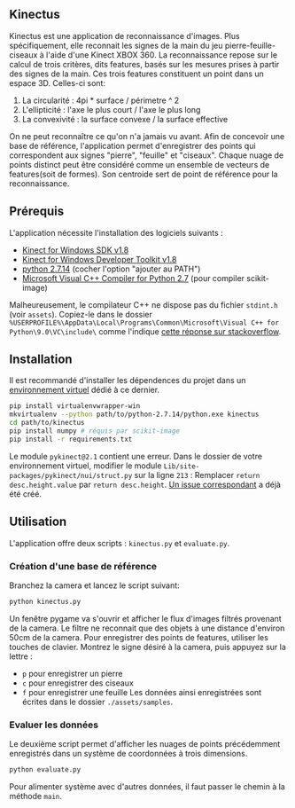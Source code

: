 
Kinectus
---
Kinectus est une application de reconnaissance d'images. Plus spécifiquement, elle reconnait les signes de la main du jeu pierre-feuille-ciseaux à l'aide d'une Kinect XBOX 360. La reconnaissance repose sur le calcul de trois critères, dits features, basés sur les mesures prises à partir des signes de la main. Ces trois features constituent un point dans un espace 3D. Celles-ci sont:

1. La circularité : 4pi * surface / périmetre ^ 2
2. L'ellipticité : l'axe le plus court / l'axe le plus long
3. La convexivité : la surface convexe / la surface effective

On ne peut reconnaître ce qu'on n'a jamais vu avant. Afin de concevoir une base de référence, l'application permet d'enregistrer des points qui correspondent aux signes "pierre", "feuille" et "ciseaux". Chaque nuage de points distinct peut être considéré comme un ensemble de vecteurs de features(soit de formes). Son centroide sert de point de référence pour la reconnaissance.

Prérequis
---
L'application nécessite l'installation des logiciels suivants :

- [Kinect for Windows SDK v1.8][1]
- [Kinect for Windows Developer Toolkit v1.8][2]
- [python 2.7.14][5] (cocher l'option "ajouter au PATH")
- [Microsoft Visual C++ Compiler for Python 2.7][3] (pour compiler scikit-image)

Malheureusement, le compilateur C++ ne dispose pas du fichier `stdint.h` (voir `assets`). Copiez-le dans le dossier `%USERPROFILE%\AppData\Local\Programs\Common\Microsoft\Visual C++ for Python\9.0\VC\include\` comme l'indique [cette réponse sur stackoverflow][4].

Installation
---
Il est recommandé d'installer les dépendences du projet dans un [environnement virtuel][7] dédié à ce dernier.
```sh
pip install virtualenvwrapper-win
mkvirtualenv --python path/to/python-2.7.14/python.exe kinectus
cd path/to/kinectus
pip install numpy # réquis par scikit-image
pip install -r requirements.txt
```

Le module `pykinect@2.1` contient une erreur. Dans le dossier de votre environnement virtuel, modifier le module `Lib/site-packages/pykinect/nui/struct.py` sur la ligne `213` : Remplacer `return desc.height.value` par `return desc.height`. [Un issue correspondant][6] a déjà été créé.

Utilisation
---
L'application offre deux scripts : `kinectus.py` et `evaluate.py`.

### Création d'une base de référence
Branchez la camera et lancez le script suivant:
```sh
python kinectus.py
```
Un fenêtre pygame va s'ouvrir et afficher le flux d'images filtrés provenant de la camera. Le filtre ne reconnait que des objets à une distance d'environ 50cm de la camera. Pour enregistrer des points de features, utiliser les touches de clavier. Montrez le signe désiré à la camera, puis appuyez sur la lettre :
- `p` pour enregistrer un pierre
- `c` pour enregistrer des ciseaux
- `f` pour enregistrer une feuille
Les données ainsi enregistrées sont écrites dans le dossier `./assets/samples`.

### Evaluer les données
Le deuxième script permet d'afficher les nuages de points précédemment enregistrés dans un système de coordonnées à trois dimensions.
```sh
python evaluate.py 
```
Pour alimenter système avec d'autres données, il faut passer le chemin à la méthode `main`.

[1]: https://www.microsoft.com/en-us/download/confirmation.aspx?id=40278
[2]: https://www.microsoft.com/en-us/download/confirmation.aspx?id=40276
[3]: https://wiki.python.org/moin/WindowsCompilers
[4]: https://stackoverflow.com/questions/44865576/python-scikit-image-install-failing-using-pip
[5]: https://www.python.org/ftp/python/2.7.14/python-2.7.14.msi
[6]: https://github.com/Microsoft/PTVS/issues/3717
[7]: https://virtualenvwrapper.readthedocs.io/en/latest/